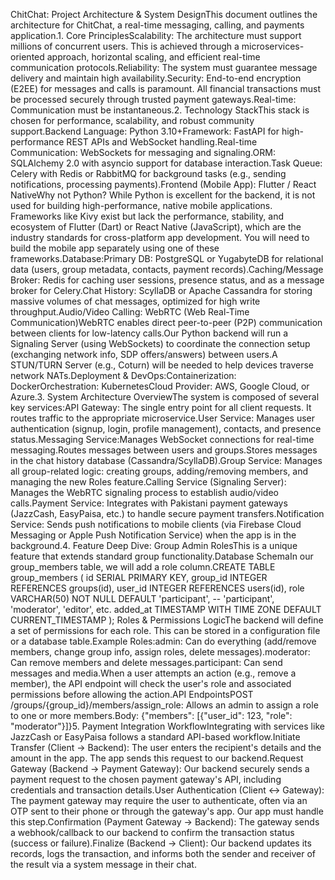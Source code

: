 ChitChat: Project Architecture & System DesignThis document outlines the architecture for ChitChat, a real-time messaging, calling, and payments application.1. Core PrinciplesScalability: The architecture must support millions of concurrent users. This is achieved through a microservices-oriented approach, horizontal scaling, and efficient real-time communication protocols.Reliability: The system must guarantee message delivery and maintain high availability.Security: End-to-end encryption (E2EE) for messages and calls is paramount. All financial transactions must be processed securely through trusted payment gateways.Real-time: Communication must be instantaneous.2. Technology StackThis stack is chosen for performance, scalability, and robust community support.Backend Language: Python 3.10+Framework: FastAPI for high-performance REST APIs and WebSocket handling.Real-time Communication: WebSockets for messaging and signaling.ORM: SQLAlchemy 2.0 with asyncio support for database interaction.Task Queue: Celery with Redis or RabbitMQ for background tasks (e.g., sending notifications, processing payments).Frontend (Mobile App): Flutter / React NativeWhy not Python? While Python is excellent for the backend, it is not used for building high-performance, native mobile applications. Frameworks like Kivy exist but lack the performance, stability, and ecosystem of Flutter (Dart) or React Native (JavaScript), which are the industry standards for cross-platform app development. You will need to build the mobile app separately using one of these frameworks.Database:Primary DB: PostgreSQL or YugabyteDB for relational data (users, group metadata, contacts, payment records).Caching/Message Broker: Redis for caching user sessions, presence status, and as a message broker for Celery.Chat History: ScyllaDB or Apache Cassandra for storing massive volumes of chat messages, optimized for high write throughput.Audio/Video Calling: WebRTC (Web Real-Time Communication)WebRTC enables direct peer-to-peer (P2P) communication between clients for low-latency calls.Our Python backend will run a Signaling Server (using WebSockets) to coordinate the connection setup (exchanging network info, SDP offers/answers) between users.A STUN/TURN Server (e.g., Coturn) will be needed to help devices traverse network NATs.Deployment & DevOps:Containerization: DockerOrchestration: KubernetesCloud Provider: AWS, Google Cloud, or Azure.3. System Architecture OverviewThe system is composed of several key services:API Gateway: The single entry point for all client requests. It routes traffic to the appropriate microservice.User Service: Manages user authentication (signup, login, profile management), contacts, and presence status.Messaging Service:Manages WebSocket connections for real-time messaging.Routes messages between users and groups.Stores messages in the chat history database (Cassandra/ScyllaDB).Group Service: Manages all group-related logic: creating groups, adding/removing members, and managing the new Roles feature.Calling Service (Signaling Server): Manages the WebRTC signaling process to establish audio/video calls.Payment Service: Integrates with Pakistani payment gateways (JazzCash, EasyPaisa, etc.) to handle secure payment transfers.Notification Service: Sends push notifications to mobile clients (via Firebase Cloud Messaging or Apple Push Notification Service) when the app is in the background.4. Feature Deep Dive: Group Admin RolesThis is a unique feature that extends standard group functionality.Database SchemaIn our group_members table, we will add a role column.CREATE TABLE group_members (
    id SERIAL PRIMARY KEY,
    group_id INTEGER REFERENCES groups(id),
    user_id INTEGER REFERENCES users(id),
    role VARCHAR(50) NOT NULL DEFAULT 'participant', -- 'participant', 'moderator', 'editor', etc.
    added_at TIMESTAMP WITH TIME ZONE DEFAULT CURRENT_TIMESTAMP
);
Roles & Permissions LogicThe backend will define a set of permissions for each role. This can be stored in a configuration file or a database table.Example Roles:admin: Can do everything (add/remove members, change group info, assign roles, delete messages).moderator: Can remove members and delete messages.participant: Can send messages and media.When a user attempts an action (e.g., remove a member), the API endpoint will check the user's role and associated permissions before allowing the action.API EndpointsPOST /groups/{group_id}/members/assign_role: Allows an admin to assign a role to one or more members.Body: {"members": [{"user_id": 123, "role": "moderator"}]}5. Payment Integration WorkflowIntegrating with services like JazzCash or EasyPaisa follows a standard API-based workflow.Initiate Transfer (Client -> Backend): The user enters the recipient's details and the amount in the app. The app sends this request to our backend.Request Gateway (Backend -> Payment Gateway): Our backend securely sends a payment request to the chosen payment gateway's API, including credentials and transaction details.User Authentication (Client <-> Gateway): The payment gateway may require the user to authenticate, often via an OTP sent to their phone or through the gateway's app. Our app must handle this step.Confirmation (Payment Gateway -> Backend): The gateway sends a webhook/callback to our backend to confirm the transaction status (success or failure).Finalize (Backend -> Client): Our backend updates its records, logs the transaction, and informs both the sender and receiver of the result via a system message in their chat.
